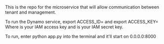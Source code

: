 This is the repo for the microservice that will allow communication between tenant and management.

To run the Dynamo service, export ACCESS_ID=<access key> and export ACCESS_KEY=<secret key>
Where <access key> is your IAM access key and <secret key> is your IAM secret key. 
  
To run, enter python app.py into the terminal and it'll start on 0.0.0.0:8000
